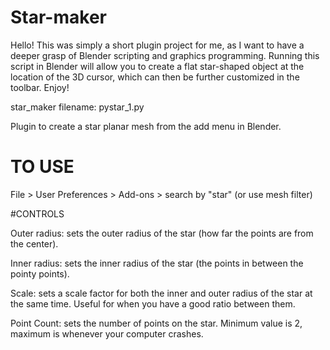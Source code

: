# Star-maker

Hello! This was simply a short plugin project for me, as I want to have a deeper grasp of Blender scripting and graphics programming. Running this script in Blender will allow you to create a flat star-shaped object at the location of the 3D cursor, which can then be further customized in the toolbar. Enjoy!



star_maker filename: pystar_1.py

Plugin to create a star planar mesh from the add menu in Blender.

# TO USE

File > User Preferences > Add-ons > search by "star" (or use mesh filter)

#CONTROLS

Outer radius: sets the outer radius of the star (how far the points are from the center).

Inner radius: sets the inner radius of the star (the points in between the pointy points).

Scale: sets a scale factor for both the inner and outer radius of the star at the same time. Useful for when you have a good ratio between them.

Point Count: sets the number of points on the star. Minimum value is 2, maximum is whenever your computer crashes.
